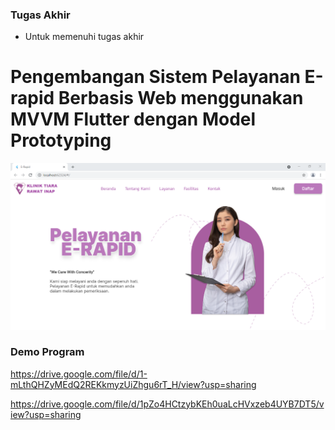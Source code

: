 ### Tugas Akhir

- Untuk memenuhi tugas akhir 

# Pengembangan Sistem Pelayanan E-rapid Berbasis Web menggunakan MVVM Flutter dengan Model Prototyping

![](https://github.com/Putriayunis118140118/Erapid-client/blob/master/01%20Main%20Page.PNG?raw=true)

### Demo Program
https://drive.google.com/file/d/1-mLthQHZyMEdQ2REKkmyzUiZhgu6rT_H/view?usp=sharing

https://drive.google.com/file/d/1pZo4HCtzybKEh0uaLcHVxzeb4UYB7DT5/view?usp=sharing
